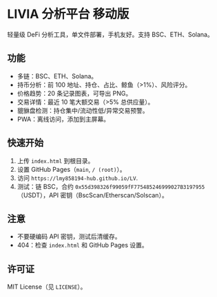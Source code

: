 # LIVIA 分析平台 移动版
轻量级 DeFi 分析工具，单文件部署，手机友好。支持 BSC、ETH、Solana。
## 功能
- 多链：BSC、ETH、Solana。
- 持币分析：前 100 地址、持仓、占比、鲸鱼（>1%）、风险评分。
- 价格趋势：20 条记录图表，可导出 PNG。
- 交易详情：最近 10 笔大额交易（>5% 总供应量）。
- 貔貅盘检测：持仓集中/流动性低/异常交易预警。
- PWA：离线访问，添加到主屏幕。
## 快速开始
1. 上传 `index.html` 到根目录。
2. 设置 GitHub Pages（`main`, `/ (root)`）。
3. 访问 `https://lmy858194-hub.github.io/LV`.
4. 测试：链 BSC，合约 `0x55d398326f99059fF775485246999027B3197955`（USDT），API 密钥（BscScan/Etherscan/Solscan）。
## 注意
- 不要硬编码 API 密钥，测试后清缓存。
- 404：检查 `index.html` 和 GitHub Pages 设置。
## 许可证
MIT License（见 `LICENSE`）。
